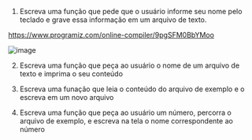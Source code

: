 1) Escreva uma função que pede que o usuário informe seu nome pelo teclado e grave essa informação em um arquivo de texto.

https://www.programiz.com/online-compiler/9pgSFM0BbYMoo

![image](https://github.com/user-attachments/assets/753f375f-2a3b-43ed-be1a-874a9e0f874c)

2) Escreva uma função que peça ao usuário o nome de um arquivo de texto e imprima o seu conteúdo

4) Escreva uma funação que leia o conteúdo do arquivo de exemplo e o escreva em um novo arquivo

5) Escreva uma função que peça ao usuário um número, percorra o arquivo de exemplo, e escreva na tela o nome correspondente ao número

   
